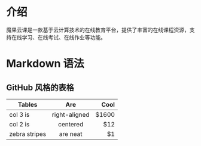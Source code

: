 # 介绍

魔果云课是一款基于云计算技术的在线教育平台，提供了丰富的在线课程资源，支持在线学习、在线考试、在线作业等功能。

# Markdown 语法

## GitHub 风格的表格

| Tables        | Are           | Cool  |
| ------------- |:-------------:| -----:|
| col 3 is      | right-aligned | $1600 |
| col 2 is      | centered      |   $12 |
| zebra stripes | are neat      |    $1 |